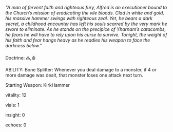 
*"A man of fervent faith and righteous fury, Alfred is an executioner bound to the Church’s mission of eradicating the vile bloods. Clad in white and gold, his massive hammer swings with righteous zeal. Yet, he bears a dark secret, a childhood encounter has left his souls scarred by the very mark he swore to eliminate. As he stands on the precipice of Yharnam’s catacombs, he fears he will have to rely upon his curse to survive. Tonight, the weight of his faith and fear hangs heavy as he readies his weapon to face the darkness below."*

Doctrine: ⛪,🩸

ABILITY:
Bone Splitter: Whenever you deal damage to a monster, if 4 or more damage was dealt, that monster loses one attack next turn.  

Starting Weapon: KirkHammer

vitality: 12 

vials: 1

insight: 0

echoes: 0







